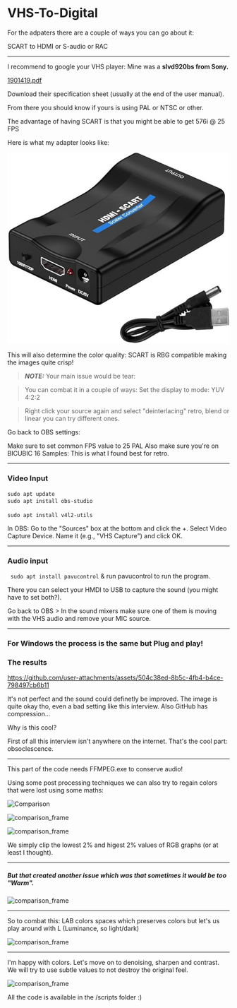 # VHS-To-Digital

For the adpaters there are a couple of ways you can go about it:

SCART to HDMI or S-audio or RAC 

-----

I recommend to google your VHS player: Mine was a **slvd920bs from Sony.**

[1901419.pdf](https://github.com/user-attachments/files/18293494/1901419.pdf)

Download their specification sheet (usually at the end of the user manual). 

From there you should know if yours is using PAL or NTSC or other. 

The advantage of having SCART is that you might be able to get 576i @ 25 FPS

Here is what my adapter looks like:

![Adapter](/sc.png)



This will also determine the color quality: SCART is RBG compatible making the images quite crisp! 

> **_NOTE:_** Your main issue would be tear:

> You can combat it in a couple of ways:
> Set the display to mode: YUV 4:2:2

> Right click your source again and select "deinterlacing" retro, blend or linear you can try different ones. 

Go back to OBS settings: 

Make sure to set common FPS value to 25 PAL
Also make sure you're on BICUBIC 16 Samples: This is what I found best for retro. 

----
### Video Input

```
sudo apt update
sudo apt install obs-studio

sudo apt install v4l2-utils
```

In OBS:
Go to the "Sources" box at the bottom and click the +.
Select Video Capture Device.
Name it (e.g., "VHS Capture") and click OK.

----
### Audio input

``` sudo apt install pavucontrol```
& run pavucontrol to run the program. 

There you can select your HMDI to USB to capture the sound (you might have to set both?). 

Go back to OBS > In the sound mixers make sure one of them is moving with the VHS audio and remove your MIC source.

---

### For Windows the process is the same but Plug and play!

### The results

https://github.com/user-attachments/assets/504c38ed-8b5c-4fb4-b4ce-798497cb6b11


It's not perfect and the sound could definetly be improved. The image is quite okay tho, even a bad setting like this interview. Also GitHub has compression...

Why is this cool? 

First of all this interview isn't anywhere on the internet. That's the cool part: obsoclescence. 


----

This part of the code needs FFMPEG.exe to conserve audio!

Using some post processing techniques we can also try to regain colors that were lost using some maths: 

![Comparison](/comparison_frame.png)

![comparison_frame](https://github.com/user-attachments/assets/c76e357f-eabb-4ce1-9f48-839a57e2afdc)

![comparison_frame](https://github.com/user-attachments/assets/f6b0b0cb-7037-4bc5-aa22-ef40cad85cf9)

We simply clip the lowest 2% and higest 2% values of RGB graphs (or at least I thought).

----

##### But that created another issue which was that sometimes it would be too "Warm".

![comparison_frame](https://github.com/user-attachments/assets/81f373de-4d07-4cec-a29d-965b47fd6eec)


----

So to combat this: LAB colors spaces which preserves colors but let's us play around with L (Luminance, so light/dark)

![comparison_frame](https://github.com/user-attachments/assets/c3e7435d-0918-4c83-9018-d643b83be114)



---


I'm happy with colors. Let's move on to denoising, sharpen and contrast. We will try to use subtle values to not destroy the original feel. 

![comparison_frame](https://github.com/user-attachments/assets/e59a74e5-403e-4f25-8809-17965c4a04ec)

All the code is available in the /scripts folder :)
